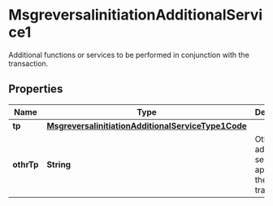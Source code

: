 

# MsgreversalinitiationAdditionalService1

Additional functions or services to be performed in conjunction with the transaction.
## Properties

Name | Type | Description | Notes
------------ | ------------- | ------------- | -------------
**tp** | [**MsgreversalinitiationAdditionalServiceType1Code**](MsgreversalinitiationAdditionalServiceType1Code.md) |  |  [optional]
**othrTp** | **String** | Other additional service applied to the transaction. |  [optional]



